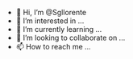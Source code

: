 - 👋 Hi, I’m @Sgllorente
- 👀 I’m interested in ...
- 🌱 I’m currently learning ...
- 💞️ I’m looking to collaborate on ...
- 📫 How to reach me ...

<!---
Sgllorente/Sgllorente is a ✨ special ✨ repository because its `README.md` (this file) appears on your GitHub profile.
You can click the Preview link to take a look at your changes.
--->
